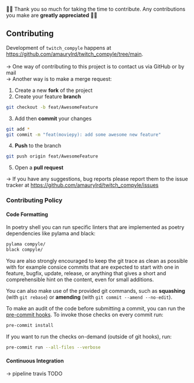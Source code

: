 <!-- markdownlint-disable MD029 MD041 -->
🎉🎉 Thank you so much for taking the time to contribute. Any contributions you make are **greatly appreciated** 🎉🎉

## Contributing

Development of `twitch_compyle` happens at <https://github.com/amaurylrd/twitch_compyle/tree/main>.
<br><br>
&rarr; One way of contributing to this project is to contact us via GitHub or by mail <br>
&rarr; Another way is to make a merge request:

1. Create a new **fork** of the project
2. Create your feature **branch**

```sh
git checkout -b feat/AwesomeFeature
```

3. Add then **commit** your changes

```sh
git add *
git commit -m "feat(moviepy): add some awesome new feature"
```

4. **Push** to the branch

```sh
git push origin feat/AwesomeFeature
```

5. Open a **pull request**

&rarr; If you have any suggestions, bug reports please report them to the issue tracker at <https://github.com/amaurylrd/twitch_compyle/issues>


### Contributing Policy 

#### Code Formatting

In poetry shell you can run specific linters that are implemented as poetry dependencies like pylama and black:

```sh
pylama compyle/
black compyle/
```




You are also strongly encouraged to keep the git trace as clean as possible with for example consice commits that are expected to start with one in feature, bugfix, update, release, or anything that gives a short and comprehensible hint on the content, even for small additions.

You can also make use of the provided git commands, such as **squashing** (with ``git rebase``) or **amending** (with ``git commit --amend --no-edit``).

To make an audit of the code before submitting a commit, you can run the [pre-commit hooks](../../.pre-commit-config.yaml). To invoke those checks on every commit run:

```sh
pre-commit install
```

If you want to run the checks on-demand (outside of git hooks), run:

```sh
pre-commit run --all-files --verbose
```

#### Continuous Integration

-> pipeline travis TODO
